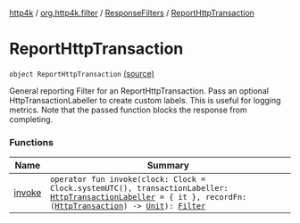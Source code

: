 [http4k](../../../index.md) / [org.http4k.filter](../../index.md) / [ResponseFilters](../index.md) / [ReportHttpTransaction](./index.md)

# ReportHttpTransaction

`object ReportHttpTransaction` [(source)](https://github.com/http4k/http4k/blob/master/http4k-core/src/main/kotlin/org/http4k/filter/ResponseFilters.kt#L32)

General reporting Filter for an ReportHttpTransaction. Pass an optional HttpTransactionLabeller to
create custom labels.
This is useful for logging metrics. Note that the passed function blocks the response from completing.

### Functions

| Name | Summary |
|---|---|
| [invoke](invoke.md) | `operator fun invoke(clock: Clock = Clock.systemUTC(), transactionLabeller: `[`HttpTransactionLabeller`](../../-http-transaction-labeller.md)` = { it }, recordFn: (`[`HttpTransaction`](../../../org.http4k.core/-http-transaction/index.md)`) -> `[`Unit`](https://kotlinlang.org/api/latest/jvm/stdlib/kotlin/-unit/index.html)`): `[`Filter`](../../../org.http4k.core/-filter/index.md) |
